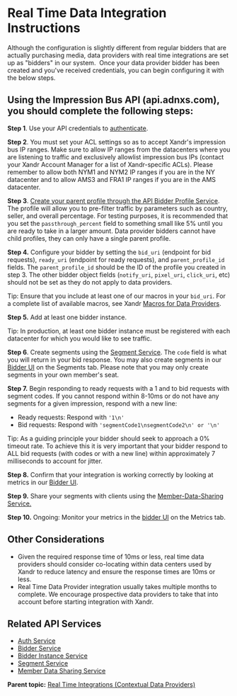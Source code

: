 # Real Time Data Integration Instructions

<div class="body">

Although the configuration is slightly different from regular bidders
that are actually purchasing media, data providers with real time
integrations are set up as "bidders" in our system.  Once your data
provider bidder has been created and you've received credentials, you
can begin configuring it with the below steps.

<div class="section">

## Using the Impression Bus API (api.<span class="ph">adnxs</span>.com), you should complete the following steps:

**Step 1**. Use your API credentials to <a
href="https://docs.xandr.com/bundle/xandr-bidders/page/authentication-service.html"
class="xref" target="_blank">authenticate</a>.

**Step 2**. You must set your ACL settings so as to accept
<span class="ph">Xandr</span>'s impression bus IP ranges. Make sure to
allow IP ranges from the datacenters where you are listening to traffic
and exclusively allowlist impression bus IPs (contact your
<span class="ph">Xandr</span> Account Manager for a list of
<span class="ph">Xandr</span>-specific ACLs). Please remember to allow
both NYM1 and NYM2 IP ranges if you are in the NY datacenter and to
allow AMS3 and FRA1 IP ranges if you are in the AMS datacenter.

**Step 3**. <a
href="https://docs.xandr.com/bundle/xandr-bidders/page/legacy-bidder-profile-service.html"
class="xref" target="_blank">Create your parent profile through the API
Bidder Profile Service</a>. The profile will allow you to pre-filter
traffic by parameters such as country, seller, and overall percentage.
For testing purposes, it is recommended that you set the
`passthrough_percent` field to something small like 5% until you are
ready to take in a larger amount. Data provider bidders cannot have
child profiles, they can only have a single parent profile.

**Step 4.** Configure your bidder by setting the `bid_uri` (endpoint for
bid requests), `ready_uri` (endpoint for ready requests), and
`parent_profile_id` fields. The `parent_profile_id` should be the ID of
the profile you created in step 3. The other bidder object fields
(`notify_uri`, `pixel_uri`, `click_uri`, etc) should not be set as they
do not apply to data providers.

<div class="note tip">

<span class="tiptitle">Tip:</span> Ensure that you include at least one
of our macros in your `bid_uri`. For a complete list of available
macros, see <span class="ph">Xandr</span> <a
href="https://docs.xandr.com/bundle/data-providers/page/xandr-macros-for-data-providers.html"
class="xref" target="_blank">Macros for Data Providers</a>.

</div>

**Step 5.** Add at least one bidder instance.

<div class="note tip">

<span class="tiptitle">Tip:</span> In production, at least one bidder
instance must be registered with each datacenter for which you would
like to see traffic.

</div>

**Step 6**. Create segments using the <a
href="https://docs.xandr.com/bundle/xandr-api/page/segment-service.html"
class="xref" target="_blank">Segment Service</a>. The `code` field is
what you will return in your bid response. You may also create segments
in our <a href="https://bidder.xandr.com/login" class="xref"
target="_blank">Bidder UI</a> on the Segments tab. Please note that you
may only create segments in your own member's seat.

**Step 7.** Begin responding to ready requests with a 1 and to bid
requests with segment codes. If you cannot respond within 8-10ms or do
not have any segments for a given impression, respond with a new line:

- Ready requests: Respond with `'1\n'` 
- Bid requests: Respond with `'segmentCode1\nsegmentCode2\n' or '\n'` 

<div class="note tip">

<span class="tiptitle">Tip:</span> As a guiding principle your bidder
should seek to approach a 0% timeout rate. To achieve this it is very
important that your bidder respond to ALL bid requests (with codes or
with a new line) within approximately 7 milliseconds to account for
jitter.

</div>

**Step 8.** Confirm that your integration is working correctly by
looking at metrics in our
<a href="https://bidder.xandr.com/login" class="xref"
target="_blank">Bidder UI</a>.

**Step 9.** Share your segments with clients using the <a
href="https://docs.xandr.com/bundle/data-providers/page/member-data-sharing-service.html"
class="xref" target="_blank">Member-Data-Sharing Service.</a>

**Step 10.** Ongoing: Monitor your metrics in the
<a href="https://bidder.xandr.com/login" class="xref"
target="_blank">bidder UI</a> on the Metrics tab.

</div>

<div class="section">

## Other Considerations

<div class="p">

- Given the required response time of 10ms or less, real time data
  providers should consider co-locating within data centers used by
  <span class="ph">Xandr</span> to reduce latency and ensure the
  response times are 10ms or less.
- Real Time Data Provider integration usually takes multiple months to
  complete. We encourage prospective data providers to take that into
  account before starting integration with
  <span class="ph">Xandr</span>.

</div>

</div>

<div class="section">

## Related API Services

<div class="p">

- <a
  href="https://docs.xandr.com/bundle/xandr-bidders/page/authentication-service.html"
  class="xref" target="_blank">Auth Service</a>
- <a
  href="https://docs.xandr.com/bundle/xandr-bidders/page/bidder-service.html"
  class="xref" target="_blank">Bidder Service</a>
- <a
  href="https://docs.xandr.com/bundle/xandr-bidders/page/bidder-instance-service.html"
  class="xref" target="_blank">Bidder Instance Service</a>
- <a
  href="https://docs.xandr.com/bundle/xandr-api/page/segment-service.html"
  class="xref" target="_blank">Segment Service</a>
- <a
  href="https://docs.xandr.com/bundle/data-providers/page/member-data-sharing-service.html"
  class="xref" target="_blank">Member Data Sharing Service</a>

</div>

</div>

</div>

<div class="related-links">

<div class="familylinks">

<div class="parentlink">

**Parent topic:**
<a href="real-time-integrations-contextual-data-providers.html"
class="link">Real Time Integrations (Contextual Data Providers)</a>

</div>

</div>

</div>
